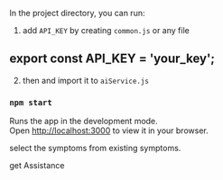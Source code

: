 


In the project directory, you can run:

1. add `API_KEY` by creating `common.js` or any file 

## export const API_KEY = 'your_key';

2. then and import it to `aiService.js`

### `npm start`

Runs the app in the development mode.\
Open [http://localhost:3000](http://localhost:3000) to view it in your browser.

select the symptoms from existing symptoms.

get Assistance



